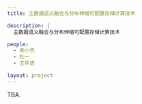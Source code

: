 ```yaml
---
title: 主数据语义融合与分布伸缩可配置存储计算技术

description: |
  主数据语义融合与分布伸缩可配置存储计算技术

people:
  - 朱小杰
  - 杜一
  - 王华进

layout: project
---
```


TBA.